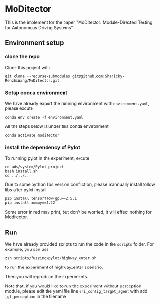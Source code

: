 # MoDitector

This is the implement for the paper "MoDitector: Module-Directed Testing for Autonomous Driving Systems"

## Environment setup

### clone the repo

Clone this project with

    git clone --recurse-submodules git@github.com:Shanicky-RenzhiWang/MoDitector.git

### Setup conda environment

We have already export the running environment with `environment.yaml`, please excute

    conda env create -f environment.yaml

All the steps below is under this conda environment

    conda activate moditector

### install the dependency of Pylot

To running pylot in the experiment, excute

    cd ads/system/Pylot_project
    bash install.sh
    cd ../../..

Due to some python libs version confliction, please mannually install follow libs after pylot install

    pip install tensorflow-gpu==2.5.1
    pip install numpy==1.22

Some error in red may print, but don't be worried, it will effect nothing for Moditector.

## Run

We have already provided scripts to run the code in the `scripts` folder.
For example, you can use

    zsh scripts/fuzzing/pylot/highway_enter.sh

to run the experiment of highway_enter scenario.

Then you will reproduce the experiments.


Note that, if you would like to run the experiment without perception module, please edit the yaml file line 
`ori_config_target_agent` with add `_gt_perception` in the filename